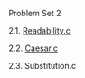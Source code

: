 Problem Set 2



2.1. [Readability.c](./02.1.%20Readability.c)

2.2. [Caesar.c](./02.2_Caesar.c)

2.3. Substitution.c
